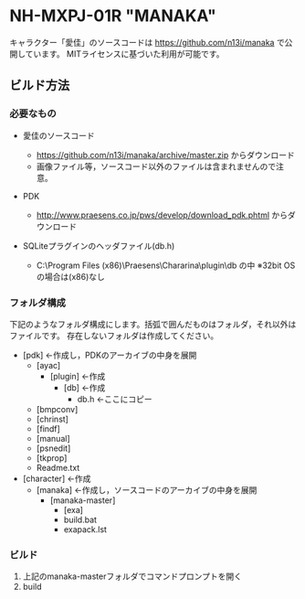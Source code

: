 NH-MXPJ-01R "MANAKA"
====================

キャラクター「愛佳」のソースコードは https://github.com/n13i/manaka で公開しています。
MITライセンスに基づいた利用が可能です。


## ビルド方法

### 必要なもの

* 愛佳のソースコード
  * https://github.com/n13i/manaka/archive/master.zip からダウンロード
  * 画像ファイル等，ソースコード以外のファイルは含まれませんので注意。

* PDK
  * http://www.praesens.co.jp/pws/develop/download_pdk.phtml からダウンロード

* SQLiteプラグインのヘッダファイル(db.h)
  * C:\Program Files (x86)\Praesens\Chararina\plugin\db の中 ※32bit OSの場合は(x86)なし

### フォルダ構成
下記のようなフォルダ構成にします。括弧で囲んだものはフォルダ，それ以外はファイルです。
存在しないフォルダは作成してください。

* [pdk] ←作成し，PDKのアーカイブの中身を展開
  * [ayac]
    * [plugin] ←作成
      * [db] ←作成
        * db.h ←ここにコピー
  * [bmpconv]
  * [chrinst]
  * [findf]
  * [manual]
  * [psnedit]
  * [tkprop]
  * Readme.txt
* [character] ←作成
  * [manaka] ←作成し，ソースコードのアーカイブの中身を展開
    * [manaka-master]
      * [exa]
      * build.bat
      * exapack.lst

### ビルド
1. 上記のmanaka-masterフォルダでコマンドプロンプトを開く
2. build

